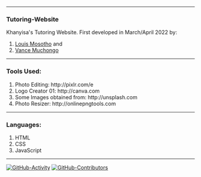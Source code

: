  <hr>
 
<h3>Tutoring-Website</h3>
<p>Khanyisa's Tutoring Website. First developed in March/April 2022 by:</p>

<ol>
  <li><a href=mailto:"mpholouism@gmail.com">Louis Mosotho</a> and </li>
  <li><a href=mailto:"vansmuchongo@gmail.com">Vance Muchongo</a></li>
</ol>

 <hr>
 
<h3>Tools Used:</h3>
<ol>
  <li>Photo Editing: http://pixlr.com/e</li>
  <li>Logo Creator 01: http://canva.com</li>
  <li>Some Images obtained from: http://unsplash.com</li>
  <li>Photo Resizer: http://onlinepngtools.com</li>
</ol>

 <hr>
 
 <h3>Languages:</h3>
 <ol>
  <li>HTML</li>
  <li>CSS</li>
  <li>JavaScript</li>
</ol>

<hr>

[![GitHub-Activity](https://img.shields.io/github/last-commit/Vance97/Tutoring-Website)](https://github.com/Vance97/Tutoring-Website)
[![GitHub-Contributors](https://img.shields.io/github/contributors/Vance97/Tutoring-Website)](https://github.com/Vance97/Tutoring-Website)
